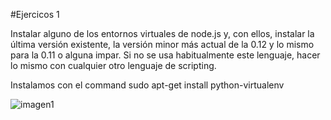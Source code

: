 #Ejercicos 1

Instalar alguno de los entornos virtuales de node.js y, con ellos, instalar la última versión existente, la versión minor más actual de la 0.12 y lo mismo para la 0.11 o alguna impar. Si no se usa habitualmente este lenguaje, hacer lo mismo con cualquier otro lenguaje de scripting.

Instalamos con el command  sudo apt-get install python-virtualenv

![imagen1](http://imgur.com/DXT63Y6)